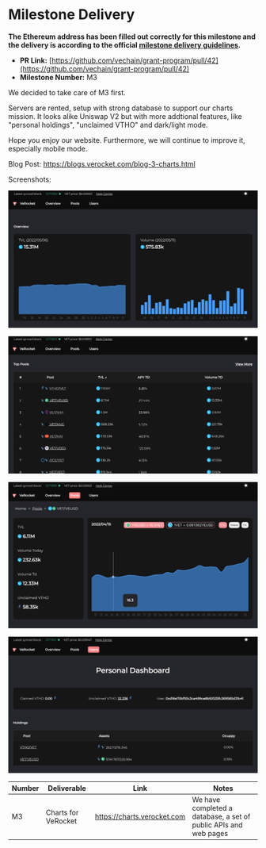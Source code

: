 # Milestone Delivery

**The Ethereum address has been filled out correctly for this milestone and the delivery is according to the official [milestone delivery guidelines](../).**  

* **PR Link:** [https://github.com/vechain/grant-program/pull/42](https://github.com/vechain/grant-program/pull/42)
* **Milestone Number:** M3

We decided to take care of M3 first.

Servers are rented, setup with strong database to support our charts mission. It looks alike Uniswap V2 but with more addtional features, like "personal holdings", "unclaimed VTHO" and dark/light mode.

Hope you enjoy our website. Furthermore, we will continue to improve it, especially mobile mode.

Blog Post: https://blogs.verocket.com/blog-3-charts.html

Screenshots:

![P1. charts](https://github.com/Tinto1024/grant-program-imgs/raw/master/imgs/761652240174.jpg)

![P2. charts](https://github.com/Tinto1024/grant-program-imgs/raw/master/imgs/771652240204.jpg)

![P2. charts](https://github.com/Tinto1024/grant-program-imgs/raw/master/imgs/781652240251.jpg)

![P4. charts](https://github.com/Tinto1024/grant-program-imgs/raw/master/imgs/791652240286.jpg)


| Number |     Deliverable     |            Link             |                              Notes                               |
| ------ | ------------------- | --------------------------- | ---------------------------------------------------------------- |
| M3     | Charts for VeRocket | https://charts.verocket.com | We have completed a database, a set of public APIs and web pages |

